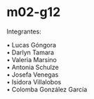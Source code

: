 # m02-g12

Integrantes:

• Lucas Góngora<br>
• Darlyn Tamara<br>
• Valeria Marsino<br>
• Antonia Schulze<br>
• Josefa Venegas<br>
• Isidora Villalobos<br>
• Colomba González García<br>